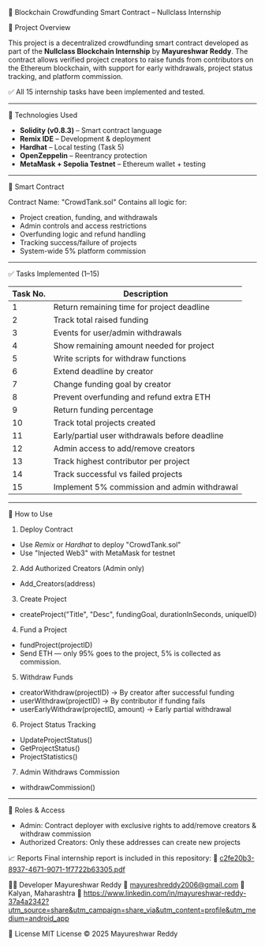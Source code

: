 🧱 Blockchain Crowdfunding Smart Contract – Nullclass Internship

 📌 Project Overview

This project is a decentralized crowdfunding smart contract developed as part of the **Nullclass Blockchain Internship** by **Mayureshwar Reddy**. The contract allows verified project creators to raise funds from contributors on the Ethereum blockchain, with support for early withdrawals, project status tracking, and platform commission.

✅ All 15 internship tasks have been implemented and tested.

---

🔧 Technologies Used

- **Solidity (v0.8.3)** – Smart contract language
- **Remix IDE** – Development & deployment
- **Hardhat** – Local testing (Task 5)
- **OpenZeppelin** – Reentrancy protection
- **MetaMask + Sepolia Testnet** – Ethereum wallet + testing

---

 📄 Smart Contract

Contract Name: "CrowdTank.sol"
Contains all logic for:

- Project creation, funding, and withdrawals
- Admin controls and access restrictions
- Overfunding logic and refund handling
- Tracking success/failure of projects
- System-wide 5% platform commission

---

✅ Tasks Implemented (1–15)

| Task No. | Description |
|----------|-------------|
| 1 | Return remaining time for project deadline |
| 2 | Track total raised funding |
| 3 | Events for user/admin withdrawals |
| 4 | Show remaining amount needed for project |
| 5 | Write scripts for withdraw functions |
| 6 | Extend deadline by creator |
| 7 | Change funding goal by creator |
| 8 | Prevent overfunding and refund extra ETH |
| 9 | Return funding percentage |
| 10 | Track total projects created |
| 11 | Early/partial user withdrawals before deadline |
| 12 | Admin access to add/remove creators |
| 13 | Track highest contributor per project |
| 14 | Track successful vs failed projects |
| 15 | Implement 5% commission and admin withdrawal |

---

🧪 How to Use

 1. Deploy Contract
- Use *Remix* or *Hardhat* to deploy "CrowdTank.sol"
- Use "Injected Web3" with MetaMask for testnet

 2. Add Authorized Creators (Admin only)
- Add_Creators(address)

3. Create Project
- createProject("Title", "Desc", fundingGoal, durationInSeconds, uniqueID)

4. Fund a Project
- fundProject(projectID)
- Send ETH — only 95% goes to the project, 5% is collected as commission.

5. Withdraw Funds
- creatorWithdraw(projectID) → By creator after successful funding
- userWithdraw(projectID) → By contributor if funding fails
- userEarlyWithdraw(projectID, amount) → Early partial withdrawal

6. Project Status Tracking
- UpdateProjectStatus()
- GetProjectStatus()
- ProjectStatistics()

7. Admin Withdraws Commission
- withdrawCommission()

---

🔐 Roles & Access
- Admin: Contract deployer with exclusive rights to add/remove creators & withdraw commission
- Authorized Creators: Only these addresses can create new projects

📈 Reports
Final internship report is included in this repository:
📄 [c2fe20b3-8937-4671-9071-1f7722b63305.pdf](https://github.com/user-attachments/files/20867976/c2fe20b3-8937-4671-9071-1f7722b63305.pdf)


🙋‍♂️ Developer
Mayureshwar Reddy
📧 mayureshreddy2006@gmail.com
📍 Kalyan, Maharashtra
🔗 https://www.linkedin.com/in/mayureshwar-reddy-37a4a2342?utm_source=share&utm_campaign=share_via&utm_content=profile&utm_medium=android_app

📜 License
MIT License © 2025 Mayureshwar Reddy
